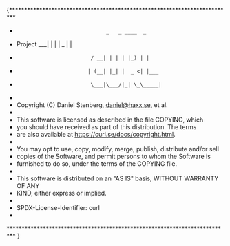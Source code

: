 {**************************************************************************
 *                                  _   _ ____  _
 *  Project                     ___| | | |  _ \| |
 *                             / __| | | | |_) | |
 *                            | (__| |_| |  _ <| |___
 *                             \___|\___/|_| \_\_____|
 *
 * Copyright (C) Daniel Stenberg, <daniel@haxx.se>, et al.
 *
 * This software is licensed as described in the file COPYING, which
 * you should have received as part of this distribution. The terms
 * are also available at https://curl.se/docs/copyright.html.
 *
 * You may opt to use, copy, modify, merge, publish, distribute and/or sell
 * copies of the Software, and permit persons to whom the Software is
 * furnished to do so, under the terms of the COPYING file.
 *
 * This software is distributed on an "AS IS" basis, WITHOUT WARRANTY OF ANY
 * KIND, either express or implied.
 *
 * SPDX-License-Identifier: curl
 *
 ************************************************************************** }

